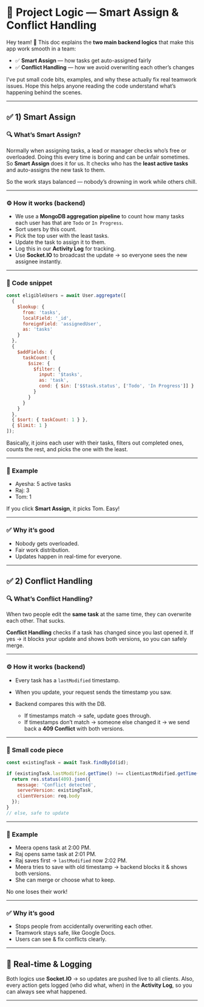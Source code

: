 # 📝 Project Logic — Smart Assign & Conflict Handling

Hey team! 👋
This doc explains the **two main backend logics** that make this app work smooth in a team:

* ✅ **Smart Assign** — how tasks get auto-assigned fairly
* ✅ **Conflict Handling** — how we avoid overwriting each other’s changes

I’ve put small code bits, examples, and why these actually fix real teamwork issues. Hope this helps anyone reading the code understand what’s happening behind the scenes.

---

## ✅ 1) Smart Assign

### 🔍 What’s Smart Assign?

Normally when assigning tasks, a lead or manager checks who’s free or overloaded. Doing this every time is boring and can be unfair sometimes. So **Smart Assign** does it for us. It checks who has the **least active tasks** and auto-assigns the new task to them.

So the work stays balanced — nobody’s drowning in work while others chill.

---

### ⚙️ How it works (backend)

* We use a **MongoDB aggregation pipeline** to count how many tasks each user has that are `Todo` or `In Progress`.
* Sort users by this count.
* Pick the top user with the least tasks.
* Update the task to assign it to them.
* Log this in our **Activity Log** for tracking.
* Use **Socket.IO** to broadcast the update → so everyone sees the new assignee instantly.

---

### 🧩 Code snippet

```js
const eligibleUsers = await User.aggregate([
  {
    $lookup: {
      from: 'tasks',
      localField: '_id',
      foreignField: 'assignedUser',
      as: 'tasks'
    }
  },
  {
    $addFields: {
      taskCount: {
        $size: {
          $filter: {
            input: '$tasks',
            as: 'task',
            cond: { $in: ['$$task.status', ['Todo', 'In Progress']] }
          }
        }
      }
    }
  },
  { $sort: { taskCount: 1 } },
  { $limit: 1 }
]);
```

Basically, it joins each user with their tasks, filters out completed ones, counts the rest, and picks the one with the least.

---

### 📝 Example

* Ayesha: 5 active tasks
* Raj: 3
* Tom: 1

If you click **Smart Assign**, it picks Tom. Easy!

---

### ✅ Why it’s good

* Nobody gets overloaded.
* Fair work distribution.
* Updates happen in real-time for everyone.

---

## ✅ 2) Conflict Handling

### 🔍 What’s Conflict Handling?

When two people edit the **same task** at the same time, they can overwrite each other. That sucks.

**Conflict Handling** checks if a task has changed since you last opened it. If yes → it blocks your update and shows both versions, so you can safely merge.

---

### ⚙️ How it works (backend)

* Every task has a `lastModified` timestamp.
* When you update, your request sends the timestamp you saw.
* Backend compares this with the DB.

  * If timestamps match → safe, update goes through.
  * If timestamps don’t match → someone else changed it → we send back a **409 Conflict** with both versions.

---

### 🧩 Small code piece

```js
const existingTask = await Task.findById(id);

if (existingTask.lastModified.getTime() !== clientLastModified.getTime()) {
  return res.status(409).json({
    message: 'Conflict detected',
    serverVersion: existingTask,
    clientVersion: req.body
  });
}
// else, safe to update
```

---

### 📝 Example

* Meera opens task at 2:00 PM.
* Raj opens same task at 2:01 PM.
* Raj saves first → `lastModified` now 2:02 PM.
* Meera tries to save with old timestamp → backend blocks it & shows both versions.
* She can merge or choose what to keep.

No one loses their work!

---

### ✅ Why it’s good

* Stops people from accidentally overwriting each other.
* Teamwork stays safe, like Google Docs.
* Users can see & fix conflicts clearly.

---

## 🔗 Real-time & Logging

Both logics use **Socket.IO** → so updates are pushed live to all clients.
Also, every action gets logged (who did what, when) in the **Activity Log**, so you can always see what happened.

---

